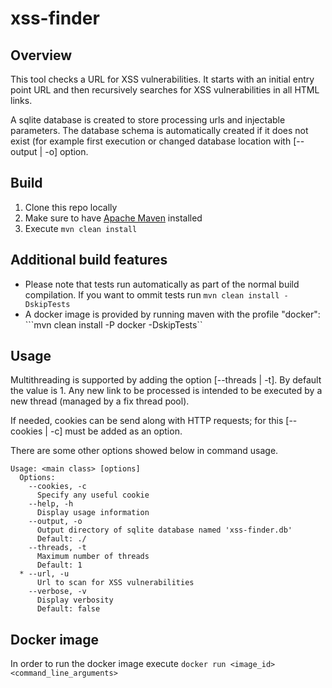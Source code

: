 # xss-finder

## Overview
This tool checks a URL for XSS vulnerabilities. 
It starts with an initial entry point URL and then recursively searches for XSS vulnerabilities in all HTML links.

A sqlite database is created to store processing urls and injectable parameters. The database schema is automatically created if it does not exist (for example first execution or changed database location with [--output | -o] option.

## Build
1. Clone this repo locally
2. Make sure to have [Apache Maven](http://maven.apache.org/) installed
3. Execute ```mvn clean install```

## Additional build features
- Please note that tests run automatically as part of the normal build compilation. If you want to ommit tests run ```mvn clean install -DskipTests```
- A docker image is provided by running maven with the profile "docker": ```mvn clean install -P docker -DskipTests``

## Usage
Multithreading is supported by adding the option [--threads | -t]. By default the value is 1. Any new link to be processed is intended to be executed by a new thread (managed by a fix thread pool).

If needed, cookies can be send along with HTTP requests; for this [--cookies | -c] must be added as an option.

There are some other options showed below in command usage.

```
Usage: <main class> [options]
  Options:
    --cookies, -c
      Specify any useful cookie
    --help, -h
      Display usage information
    --output, -o
      Output directory of sqlite database named 'xss-finder.db'
      Default: ./
    --threads, -t
      Maximum number of threads
      Default: 1
  * --url, -u
      Url to scan for XSS vulnerabilities
    --verbose, -v
      Display verbosity
      Default: false
```

## Docker image
In order to run the docker image execute ```docker run <image_id> <command_line_arguments>```




